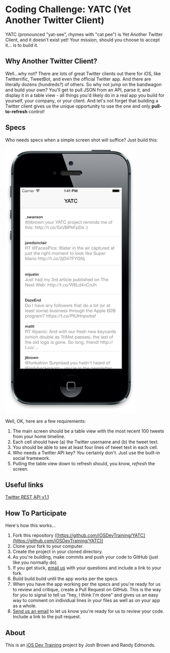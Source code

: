 Coding Challenge: YATC (Yet Another Twitter Client)
====

YATC (pronounced "yat-see", rhymes with "cat pee") is Yet Another Twitter Client, and it doesn't exist yet! Your mission, should you choose to accept it... is to build it.

## Why Another Twitter Client?
Well...why not? There are lots of great Twitter clients out there for iOS, like Twitterrific, TweetBot, and even the official Twitter app. And there are literally dozens (hundreds?) of others. So why not jump on the bandwagon and build your own? You'll get to pull JSON from an API, parse it, and display it in a table view - all things you'd likely do in a real app you build for yourself, your company, or your client. And let's not forget that building a Twitter client gives us the unique opportunity to use the one and only **pull-to-refresh** control!

## Specs
Who needs specs when a simple screen shot will suffice? Just build this:

![YATC screenshot](screenshot.png)

Well, OK, here are a few requirements:

1. The main screen should be a table view with the most recent 100 tweets from your home timeline.
2. Each cell should have (a) the Twitter username and (b) the tweet text.
3. You should be able to see at least four lines of tweet text in each cell.
4. Who needs a Twitter API key? *You* certainly don't. Just use the built-in social framework.
5. Pulling the table view down to refresh should, you know, *refresh* the screen.

## Useful links
[Twitter REST API v1.1](https://dev.twitter.com/docs/api/1.1)

## How To Participate
Here's how this works...

1. Fork this repository ([https://github.com/iOSDevTraining/YATC](https://github.com/iOSDevTraining/YATC))
2. Clone your fork to your computer.
3. Create the project in your cloned directory.
4. As you're building, make commits and push your code to GitHub (just like you normally do).
5. If you get stuck, [email us](mailto:iosdevtraining@roadfiresoftware.com) with your questions and include a link to your fork.
6. Build build build until the app works per the specs.
7. When you have the app working per the specs and you're ready for us to review and critique, create a Pull Request on GitHub. This is the way for you to signal to tell us "hey, I think I'm done" and gives us an easy way to comment on individual lines in your files as well as on your app as a whole.
8. [Send us an email](iosdevtraining@roadfiresoftware.com) to let us know you're ready for us to review your code. Include a link to the pull request.

## About
This is an [iOS Dev Training](http://iosdevtraining.com/) project by Josh Brown and Randy Edmonds.
